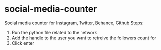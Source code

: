 # social-media-counter
Social media counter for Instagram, Twitter, Behance, Github
Steps:
1. Run the python file related to the network
2. Add the handle to the user you want to retreive the followers count for
3. Click enter

